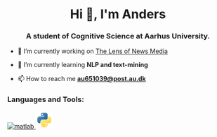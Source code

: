 <h1 align="center">Hi 👋, I'm Anders</h1>
<h3 align="center">A student of Cognitive Science at Aarhus University.</h3>



- 🔭 I’m currently working on [The Lens of News Media](https://github.com/ah140797/news_media_NLP)

- 🌱 I’m currently learning **NLP and text-mining**

- 📫 How to reach me **au651039@post.au.dk**

</p>

<h3 align="left">Languages and Tools:</h3>
<p align="left"> <a href="https://www.mathworks.com/" target="_blank" rel="noreferrer"> <img src="https://upload.wikimedia.org/wikipedia/commons/2/21/Matlab_Logo.png" alt="matlab" width="40" height="40"/> </a> <a href="https://www.python.org" target="_blank" rel="noreferrer"> <img src="https://raw.githubusercontent.com/devicons/devicon/master/icons/python/python-original.svg" alt="python" width="40" height="40"/> </a> </p>
